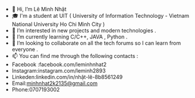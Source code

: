 - 👋 Hi, I’m Lê Minh Nhật
- 🎓 I'm a student at UIT ( University of Information Technology - Vietnam National University Ho Chi Minh City )
- 👀 I’m interested in new projects and modern technologies .
- 🌱 I’m currently learning C/C++, JAVA , Python . 
- 💞️ I’m looking to collaborate on all the tech forums so I can learn from everyone .
- 📫 You can find me through the following contacts :
-  Facebook :facebook.com/leminhnhat2
-  Instagram:instagram.com/leminh2893
-  Linkeden:linkedin.com/in/nhật-lê-8b8561249
-  Email:minhnhat2k2135@gmail.com
-  Phone:0707193002
